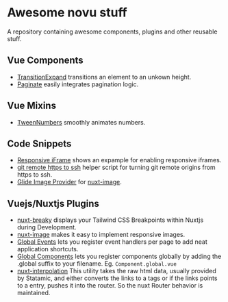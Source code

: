 # Awesome novu stuff
A repository containing awesome components, plugins and other reusable stuff.

## Vue Components
- [TransitionExpand](./components/TransitionExpand) transitions an element to an unkown height.
- [Paginate](./components/Paginate) easily integrates pagination logic.

## Vue Mixins
- [TweenNumbers](./mixins/TweenNumbers) smoothly animates numbers.

## Code Snippets
- [Responsive iFrame](./snippets/responsive-iframe) shows an expample for enabling responsive iframes.
- [git remote https to ssh](./snippets/git-origin-to-ssh) helper script for turning git remote origins from https to ssh.
- [Glide Image Provider](./snippets/glide-image-provider) for [nuxt-image](https://image.nuxtjs.org/).

## Vuejs/Nuxtjs Plugins

- [nuxt-breaky](https://github.com/teamnovu/nuxt-breaky) displays your Tailwind CSS Breakpoints within Nuxtjs during Development.
- [nuxt-image](https://image.nuxtjs.org/) makes it easy to implement responsive images.
- [Global Events](https://github.com/shentao/vue-global-events) lets you register event handlers per page to add neat application shortcuts.
- [Global Components](https://github.com/nuxt-community/global-components) lets you register components globally by adding the .global suffix to your filename. Eg. `Component.global.vue`
- [nuxt-interpolation](https://github.com/daliborgogic/nuxt-interpolation) This utility takes the raw html data, usually provided by Statamic, and either converts the links to a tags or if the links points to a entry, pushes it into the router. So the nuxt Router behavior is maintained. 

